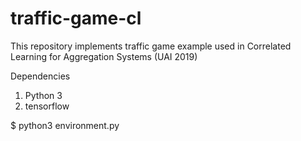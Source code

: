 # traffic-game-cl
This repository implements traffic game example used in Correlated Learning for Aggregation Systems (UAI 2019)

Dependencies
1. Python 3
2. tensorflow 

$ python3 environment.py
